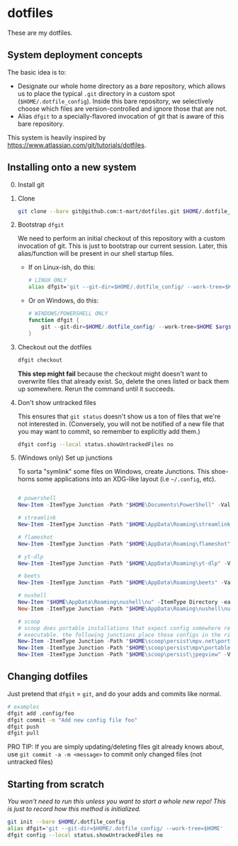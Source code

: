 # dotfiles

These are my dotfiles.

## System deployment concepts

The basic idea is to:

- Designate our whole home directory as a *bare* repository, which allows us to place the typical
  `.git` directory in a custom spot (`$HOME/.dotfile_config`). Inside this bare repository, we
  selectively choose which files are version-controlled and ignore those that are not.
- Alias `dfgit` to a specially-flavored invocation of git that is aware of this bare repository.

This system is heavily inspired by <https://www.atlassian.com/git/tutorials/dotfiles>.

## Installing onto a new system

0. Install git

1. Clone

    ```sh
    git clone --bare git@github.com:t-mart/dotfiles.git $HOME/.dotfile_config
    ```

2. Bootstrap `dfgit`

    We need to perform an initial checkout of this repository with a custom
    invocation of git. This is just to bootstrap our current session. Later,
    this alias/function will be present in our shell startup files.

    - If on Linux-ish, do this:

        ```sh
        # LINUX ONLY
        alias dfgit='git --git-dir=$HOME/.dotfile_config/ --work-tree=$HOME'
        ```

    - Or on Windows, do this:

        ```powershell
        # WINDOWS/POWERSHELL ONLY
        function dfgit {
            git --git-dir=$HOME/.dotfile_config/ --work-tree=$HOME $args
        }
        ```

3. Checkout out the dotfiles

    ```sh
    dfgit checkout
    ```

    **This step might fail** because the checkout might doesn't want to overwrite files that already
    exist. So, delete the ones listed or back them up somewhere. Rerun the command until it
    succeeds.

4. Don't show untracked files

    This ensures that `git status` doesn't show us a ton of files that we're not interested in.
    (Conversely, you will not be notified of a new file that you may want to commit, so remember
    to explicitly add them.)

    ```sh
    dfgit config --local status.showUntrackedFiles no
    ```

5. (Windows only) Set up junctions

    To sorta "symlink" some files on Windows, create Junctions. This shoe-horns some applications
    into an XDG-like layout (i.e `~/.config`, etc).

    ```powershell

    # powershell
    New-Item -ItemType Junction -Path "$HOME\Documents\PowerShell" -Value "$HOME\.config\powershell\"

    # streamlink
    New-Item -ItemType Junction -Path "$HOME\AppData\Roaming\streamlink" -Value "$HOME\.config\streamlink\"

    # flameshot
    New-Item -ItemType Junction -Path "$HOME\AppData\Roaming\flameshot" -Value "$HOME\.config\flameshot\"

    # yt-dlp
    New-Item -ItemType Junction -Path "$HOME\AppData\Roaming\yt-dlp" -Value "$HOME\.config\yt-dlp\"

    # beets
    New-Item -ItemType Junction -Path "$HOME\AppData\Roaming\beets" -Value "$HOME\.config\beets\"

    # nushell
    New-Item "$HOME\AppData\Roaming\nushell\nu" -ItemType Directory -ea 0
    New-Item -ItemType Junction -Path "$HOME\AppData\Roaming\nushell\nu\config" -Value "$HOME\.config\nu\"

    # scoop
    # scoop does portable installations that expect config somewhere relative to the
    # executable. the following junctions place those configs in the right scoop location
    New-Item -ItemType Junction -Path "$HOME\scoop\persist\mpv.net\portable_config" -Value "$HOME\.config\mpv.net\"
    New-Item -ItemType Junction -Path "$HOME\scoop\persist\mpv\portable_config" -Value "$HOME\.config\mpv\"
    New-Item -ItemType Junction -Path "$HOME\scoop\persist\jpegview" -Value "$HOME\.config\jpegview\"
    ```

## Changing dotfiles

Just pretend that `dfgit` = `git`, and do your adds and commits like normal.

```sh
# examples
dfgit add .config/foo
dfgit commit -m "Add new config file foo"
dfgit push
dfgit pull
```

PRO TIP: If you are simply updating/deleting files git already knows about, use
`git commit -a -m <message>` to commit only changed files (not untracked files)

## Starting from scratch

*You won't need to run this unless you want to start a whole new repo! This is just to record how
this method is initialized.*

```zsh
git init --bare $HOME/.dotfile_config
alias dfgit='git --git-dir=$HOME/.dotfile_config/ --work-tree=$HOME'
dfgit config --local status.showUntrackedFiles no
```
